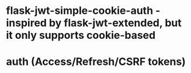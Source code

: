 # flask-jwt-simple-cookie-auth - inspired by flask-jwt-extended, but it only supports cookie-based
# auth (Access/Refresh/CSRF tokens)
